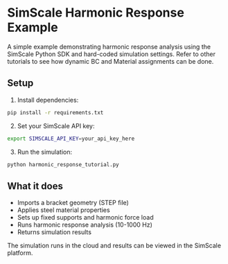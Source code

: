 # SimScale Harmonic Response Example

A simple example demonstrating harmonic response analysis using the SimScale Python SDK and hard-coded simulation settings. Refer to other tutorials to see how dynamic BC and Material assignments can be done.

## Setup

1. Install dependencies:
```bash
pip install -r requirements.txt
```

2. Set your SimScale API key:
```bash
export SIMSCALE_API_KEY=your_api_key_here
```

3. Run the simulation:
```bash
python harmonic_response_tutorial.py
```

## What it does

- Imports a bracket geometry (STEP file)
- Applies steel material properties
- Sets up fixed supports and harmonic force load
- Runs harmonic response analysis (10-1000 Hz)
- Returns simulation results

The simulation runs in the cloud and results can be viewed in the SimScale platform.